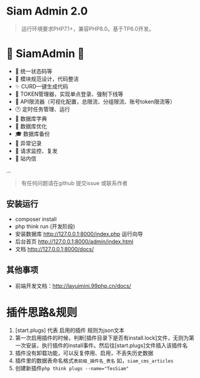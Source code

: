 Siam Admin 2.0
===============

> 运行环境要求PHP7.1+，兼容PHP8.0。基于TP6.0开发。

# 📣 SiamAdmin 📣

- 🔎 统一状态码等
- 🏬 模块规范设计，代码整洁
- ✨ CURD一键生成代码
- 🐌 TOKEN管理器，实现单点登录、强制下线等
- 🔨 API限流器（可视化配置，总限流、分组限流、账号token限流等）
- 🕐 定时任务管理、运行
- 📖 数据库字典
- 🔌 数据库优化
- 🎓 数据库备份
- 📰 异常记录
- 🎳 请求监控、复发
- 👻 站内信

...

> 有任何问题请在github 提交issue 或联系作者

## 安装运行

- composer install
- php think run (开发阶段)
- 安装数据库 http://127.0.0.1:8000/index.php 运行向导
- 后台首页 http://127.0.0.1:8000/admin/index.html
- 文档 http://127.0.0.1:8000/docs/

## 其他事项

- 前端开发文档：http://layuimini.99php.cn/docs/

插件思路&规则
===================
1. [start.plugs] 代表 启用的插件 规则为json文本
2. 第一次启用插件的时候，判断[插件目录下是否有install.lock]文件，无则为第一次安装，执行插件的install事件。然后往[start.plugs]文件插入该插件名
3. 插件没有卸载功能，可以反复停用、启用，不丢失历史数据
4. 插件里的数据表命名格式`表前缀_插件名_表名` 如，`siam_cms_articles`
5. 创建新插件`php think plugs --name="TesSiam"`  